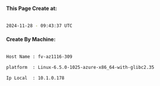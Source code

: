 
   
#### This Page Create at:

```bash

2024-11-28 - 09:43:37 UTC

```

#### Create By Machine:

```bash

Host Name : fv-az1116-309

platform  : Linux-6.5.0-1025-azure-x86_64-with-glibc2.35

Ip Local  : 10.1.0.178

```


